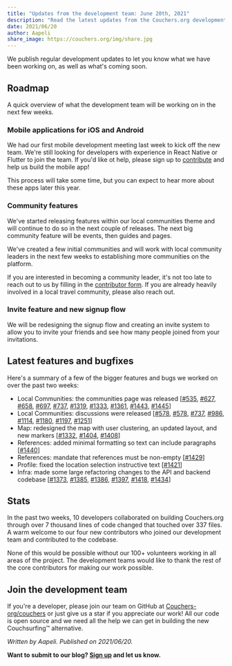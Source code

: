 ```yaml
---
title: "Updates from the development team: June 20th, 2021"
description: "Read the latest updates from the Couchers.org development team."
date: 2021/06/20
author: Aapeli
share_image: https://couchers.org/img/share.jpg
---
```


We publish regular development updates to let you know what we have been working on, as well as what's coming soon.

## Roadmap

A quick overview of what the development team will be working on in the next few weeks.

### Mobile applications for iOS and Android

We had our first mobile development meeting last week to kick off the new team. We're still looking for developers with experience in React Native or Flutter to join the team. If you'd like ot help, please sign up to [contribute](https://app.couchers.org/contribute) and help us build the mobile app!

This process will take some time, but you can expect to hear more about these apps later this year.

### Community features

We've started releasing features within our local communities theme and will continue to do so in the next couple of releases. The next big community feature will be events, then guides and pages.

We've created a few initial communities and will work with local community leaders in the next few weeks to establishing more communities on the platform.

If you are interested in becoming a community leader, it's not too late to reach out to us by filling in the [contributor form](https://app.couchers.org/contribute). If you are already heavily involved in a local travel community, please also reach out.

### Invite feature and new signup flow

We will be redesigning the signup flow and creating an invite system to allow you to invite your friends and see how many people joined from your invitations.

## Latest features and bugfixes

Here's a summary of a few of the bigger features and bugs we worked on over the past two weeks:

* Local Communities: the communities page was released [[#535](https://github.com/Couchers-org/couchers/pull/535), [#627](https://github.com/Couchers-org/couchers/pull/627), [#658](https://github.com/Couchers-org/couchers/pull/658), [#697](https://github.com/Couchers-org/couchers/pull/697), [#737](https://github.com/Couchers-org/couchers/pull/737), [#1319](https://github.com/Couchers-org/couchers/pull/1319), [#1333](https://github.com/Couchers-org/couchers/pull/1333), [#1361](https://github.com/Couchers-org/couchers/pull/1361), [#1443](https://github.com/Couchers-org/couchers/pull/1443), [#1445](https://github.com/Couchers-org/couchers/pull/1445)]
* Local Communities: discussions were released [[#578](https://github.com/Couchers-org/couchers/pull/578), [#578](https://github.com/Couchers-org/couchers/pull/578), [#737](https://github.com/Couchers-org/couchers/pull/737), [#986](https://github.com/Couchers-org/couchers/pull/986), [#1114](https://github.com/Couchers-org/couchers/pull/1114), [#1180](https://github.com/Couchers-org/couchers/pull/1180), [#1197](https://github.com/Couchers-org/couchers/pull/1197), [#1251](https://github.com/Couchers-org/couchers/pull/1251)]
* Map: redesigned the map with user clustering, an updated layout, and new markers [[#1332](https://github.com/Couchers-org/couchers/pull/1332), [#1404](https://github.com/Couchers-org/couchers/pull/1404), [#1408](https://github.com/Couchers-org/couchers/pull/1408)]
* References: added minimal formatting so text can include paragraphs [[#1440](https://github.com/Couchers-org/couchers/pull/1440)]
* References: mandate that references must be non-empty [[#1429](https://github.com/Couchers-org/couchers/pull/1429)]
* Profile: fixed the location selection instructive text [[#1421](https://github.com/Couchers-org/couchers/pull/1421)]
* Infra: made some large refactoring changes to the API and backend codebase [[#1373](https://github.com/Couchers-org/couchers/pull/1373), [#1385](https://github.com/Couchers-org/couchers/pull/1385), [#1386](https://github.com/Couchers-org/couchers/pull/1386), [#1397](https://github.com/Couchers-org/couchers/pull/1397), [#1418](https://github.com/Couchers-org/couchers/pull/1418), [#1434](https://github.com/Couchers-org/couchers/pull/1434)]

## Stats

In the past two weeks, 10 developers collaborated on building Couchers.org through over 7 thousand lines of code changed that touched over 337 files. A warm welcome to our four new contributors who joined our development team and contributed to the codebase.

None of this would be possible without our 100+ volunteers working in all areas of the project. The development teams would like to thank the rest of the core contributors for making our work possible.

## Join the development team

If you're a developer, please join our team on GitHub at [Couchers-org/couchers](https://github.com/couchers-org/couchers) or just give us a star if you appreciate our work! All our code is open source and we need all the help we can get in building the new Couchsurfing™ alternative.

*Written by Aapeli. Published on 2021/06/20.*

**Want to submit to our blog? [Sign up](/volunteer) and let us know.**
